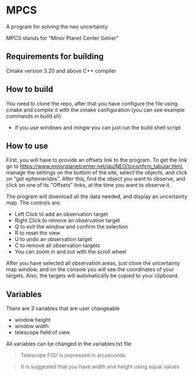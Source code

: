 # MPCS
A program for solving the neo uncertainty

MPCS stands for "Minor Planet Center Solver"

## Requirements for building
Cmake version 3.20 and above
C++ compiler

## How to build
You need to clone the repo, after that you have configure the file using cmake and compile it with the cmake configuration (you can see example commands in build.sh)
+ if you use windows and mingw you can just run the build shell script

## How to use
First, you will have to provide an offsets link to the program. To get the link go to https://www.minorplanetcenter.net/iau/NEO/toconfirm_tabular.html, manage the settings on the bottom of the site, select the objects, and click on "get ephemerides". After this, find the object you want to observe, and click on one of its "Offsets" links, at the time you want to observe it.

The program will download all the data needed, and display an uncertainty map. The controls are:
- Left Click to add an observation target
- Right Click to remove an observation target
- Q to exit the window and confirm the selection
- R to reset the view
- U to undo an observation target
- C to remove all observation targets
- You can zoom in and out with the scroll wheel

After you have selected all observation areas, just close the uncertainty map window, and on the console you will see the coordinates of your targets. Also, the targets will automatically be copied to your clipboard.

## Variables
There are 3 variables that are user changeable
- window height
- window width
- telescope field of view

All variables can be changed in the variables.txt file

> Telescope FOV is expressed in arcseconds

> It is suggested that you have width and height using equal values
